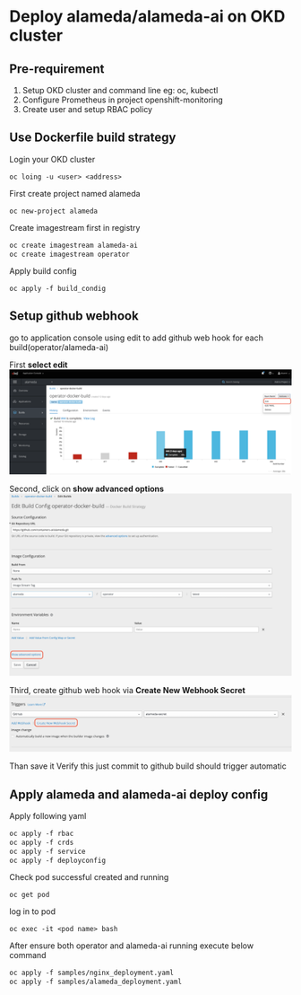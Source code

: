 # Deploy alameda/alameda-ai on OKD cluster

## Pre-requirement

1. Setup OKD cluster and command line eg: oc, kubectl
2. Configure Prometheus in project openshift-monitoring
3. Create user and setup RBAC policy

## Use Dockerfile build strategy

Login your OKD cluster
```
oc loing -u <user> <address>
```

First create project named alameda
```
oc new-project alameda
```

Create imagestream first in registry
```
oc create imagestream alameda-ai
oc create imagestream operator
```

Apply build config
```
oc apply -f build_condig
```

## Setup github webhook
go to application console using edit to add github web hook for each build(operator/alameda-ai)

First **select edit**
![build1](png/okd_build1.png "build_1")

Second, click on **show advanced options**
![build2](png/okd_build2.png "build_2")

Third, create github web hook via **Create New Webhook Secret**
![build3](png/okd_build3.png "build_3")

Than save it
Verify this just commit to github build should trigger automatic


## Apply alameda and alameda-ai deploy config
Apply following yaml
```
oc apply -f rbac
oc apply -f crds
oc apply -f service
oc apply -f deployconfig
```

Check pod successful created and running

```
oc get pod
```

log in to pod
```
oc exec -it <pod name> bash
```

After ensure both operator and alameda-ai running execute below command
```
oc apply -f samples/nginx_deployment.yaml
oc apply -f samples/alameda_deployment.yaml
```
